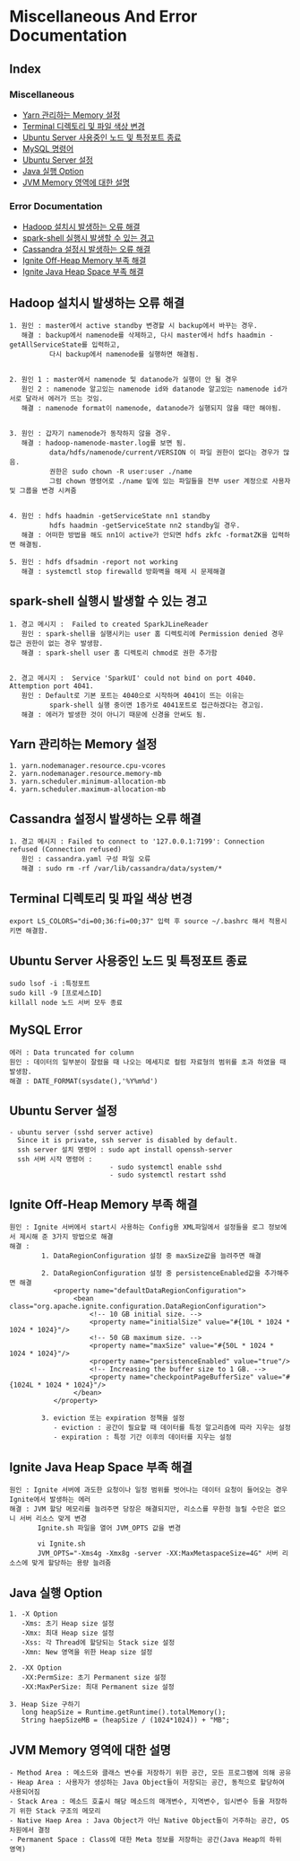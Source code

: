 # Miscellaneous And Error Documentation

## Index
### Miscellaneous
- [Yarn 관리하는 Memory 설정](#Yarn-관리하는-Memory-설정)      
- [Terminal 디렉토리 및 파일 색상 변경](#Terminal-디렉토리-및-파일-색상-변경)  
- [Ubuntu Server 사용중인 노드 및 특정포트 종료](#Ubuntu-Server-사용중인-노드-및-특정포트-종료)
- [MySQL 명령어](#MySQL-명령어)
- [Ubuntu Server 설정](#Ubuntu-Server-설정)
- [Java 실행 Option](#Java-실행-Option)
- [JVM Memory 영역에 대한 설명](JVM-Memory-영역에-대한-설명)

### Error Documentation 
- [Hadoop 설치시 발생하는 오류 해결](#Hadoop-설치시-발생하는-오류-해결)
- [spark-shell 실행시 발생할 수 있는 경고](#spark-shell-실행시-발생할-수-있는-경고)
- [Cassandra 설정시 발생하는 오류 해결](#Cassandra-설정시-발생하는-오류-해결)   
- [Ignite Off-Heap Memory 부족 해결](#Ignite-Off-Heap-Memory-부족-해결)
- [Ignite Java Heap Space 부족 해결](#Ignite-JAVA-Heap-Space-부족-해결)

## Hadoop 설치시 발생하는 오류 해결

    1. 원인 : master에서 active standby 변경할 시 backup에서 바꾸는 경우.
       해결 : backup에서 namenode를 삭제하고, 다시 master에서 hdfs haadmin -getAllServiceState를 입력하고, 
              다시 backup에서 namenode를 실행하면 해결됨.
    
      
    2. 원인 1 : master에서 namenode 및 datanode가 실행이 안 될 경우
       원인 2 : namenode 알고있는 namenode id와 datanode 알고있는 namenode id가 서로 달라서 에러가 뜨는 것임.
       해결 : namenode format이 namenode, datanode가 실행되지 않을 때만 해야됨.
      
      
    3. 원인 : 갑자기 namenode가 동작하지 않을 경우.
       해결 : hadoop-namenode-master.log를 보면 됨.
              data/hdfs/namenode/current/VERSION 이 파일 권한이 없다는 경우가 많음.
              권한은 sudo chown -R user:user ./name
              그럼 chown 명령어로 ./name 밑에 있는 파일들을 전부 user 계정으로 사용자 및 그룹을 변경 시켜줌 
      
      
    4. 원인 : hdfs haadmin -getServiceState nn1 standby
              hdfs haadmin -getServiceState nn2 standby일 경우.
       해결 : 어떠한 방법을 해도 nn1이 active가 안되면 hdfs zkfc -formatZK을 입력하면 해결됨.
       
    5. 원인 : hdfs dfsadmin -report not working
       해결 : systemctl stop firewalld 방화벽을 해제 시 문제해결 


## spark-shell 실행시 발생할 수 있는 경고 

    1. 경고 메시지 :  Failed to created SparkJLineReader
       원인 : spark-shell을 실행시키는 user 홈 디렉토리에 Permission denied 경우 접근 권한이 없는 경우 발생함.
       해결 : spark-shell user 홈 디렉토리 chmod로 권한 추가함
       
       
    2. 경고 메시지 :  Service 'SparkUI' could not bind on port 4040. Attemption port 4041.
       원인 : Default로 기본 포트는 4040으로 시작하며 4041이 뜨는 이유는 
              spark-shell 실행 중이면 1증가로 4041포트로 접근하겠다는 경고임.
       해결 : 에러가 발생한 것이 아니기 때문에 신경을 안써도 됨.


## Yarn 관리하는 Memory 설정

    1. yarn.nodemanager.resource.cpu-vcores
    2. yarn.nodemanager.resource.memory-mb
    3. yarn.scheduler.minimum-allocation-mb
    4. yarn.scheduler.maximum-allocation-mb
    
## Cassandra 설정시 발생하는 오류 해결
    
    1. 경고 메시지 : Failed to connect to '127.0.0.1:7199': Connection refused (Connection refused)
       원인 : cassandra.yaml 구성 파일 오류 
       해결 : sudo rm -rf /var/lib/cassandra/data/system/*
    
    
## Terminal 디렉토리 및 파일 색상 변경
    export LS_COLORS="di=00;36:fi=00;37" 입력 후 source ~/.bashrc 해서 적용시키면 해결함. 
    
## Ubuntu Server 사용중인 노드 및 특정포트 종료
    sudo lsof -i :특정포트
    sudo kill -9 [프로세스ID]
    killall node 노드 서버 모두 종료 
       
## MySQL Error
    에러 : Data truncated for column
    원인 : 데이터의 일부분이 잘렸을 때 나오는 메세지로 컬럼 자료형의 범위를 초과 하였을 때 발생함. 
    해결 : DATE_FORMAT(sysdate(),'%Y%m%d')

## Ubuntu Server 설정  
    - ubuntu server (sshd server active) 
      Since it is private, ssh server is disabled by default.
      ssh server 설치 명령어 : sudo apt install openssh-server 
      ssh 서버 시작 명령어 : 
                             - sudo systemctl enable sshd 
                             - sudo systemctl restart sshd 

## Ignite Off-Heap Memory 부족 해결
    원인 : Ignite 서버에서 start시 사용하는 Config용 XML파일에서 설정들을 로그 정보에서 제시해 준 3가지 방법으로 해결 
    해결 : 
            1. DataRegionConfiguration 설정 중 maxSize값을 늘려주면 해결 
            
            2. DataRegionConfiguration 설정 중 persistenceEnabled값을 추가해주면 해결 
               <property name="defaultDataRegionConfiguration">
                    <bean class="org.apache.ignite.configuration.DataRegionConfiguration">
                        <!-- 10 GB initial size. -->
                        <property name="initialSize" value="#{10L * 1024 * 1024 * 1024}"/>
                        <!-- 50 GB maximum size. -->
                        <property name="maxSize" value="#{50L * 1024 * 1024 * 1024}"/>
                        <property name="persistenceEnabled" value="true"/>
                        <!-- Increasing the buffer size to 1 GB. -->
                        <property name="checkpointPageBufferSize" value="#{1024L * 1024 * 1024}"/>
                    </bean>
               </property>
                    
            3. eviction 또는 expiration 정책을 설정 
               - eviction : 공간이 필요할 때 데이터를 특정 알고리즘에 따라 지우는 설정
               - expiration : 특정 기간 이후의 데이터를 지우는 설정

## Ignite Java Heap Space 부족 해결
    원인 : Ignite 서버에 과도한 요청이나 일정 범위를 벗어나는 데이터 요청이 들어오는 경우 Ignite에서 발생하는 에러 
    해결 : JVM 할당 메모리를 늘려주면 당장은 해결되지만, 리소스를 무한정 늘릴 수만은 없으니 서버 리소스 맞게 변경
           Ignite.sh 파일을 열어 JVM_OPTS 값을 변경
           
           vi Ignite.sh 
           JVM_OPTS="-Xms4g -Xmx8g -server -XX:MaxMetaspaceSize=4G" 서버 리소스에 맞게 할당하는 용량 늘려줌
           
## Java 실행 Option
    1. -X Option 
       -Xms: 초기 Heap size 설정
       -Xmx: 최대 Heap size 설정
       -Xss: 각 Thread에 할당되는 Stack size 설정
       -Xmn: New 영역을 위한 Heap size 설정 
    
    2. -XX Option
       -XX:PermSize: 초기 Permanent size 설정
       -XX:MaxPerSize: 최대 Permanent size 설정 
       
    3. Heap Size 구하기 
       long heapSize = Runtime.getRuntime().totalMemory();
       String haepSizeMB = (heapSize / (1024*1024)) + "MB";
       
## JVM Memory 영역에 대한 설명 
    - Method Area : 메소드와 클래스 변수를 저장하기 위한 공간, 모든 프로그램에 의해 공유
    - Heap Area : 사용자가 생성하는 Java Object들이 저장되는 공간, 동적으로 할당하여 사용되어짐
    - Stack Area : 메소드 호출시 해당 메소드의 매개변수, 지역변수, 임시변수 등을 저장하기 위한 Stack 구조의 메모리
    - Native Haep Area : Java Object가 아닌 Native Object들이 거주하는 공간, OS 차원에서 결정
    - Permanent Space : Class에 대한 Meta 정보를 저장하는 공간(Java Heap의 하위 영역)
       
